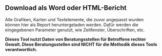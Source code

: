 ## Download als Word oder HTML-Bericht

Alle Grafiken, Karten und Textelemente, die zuvor angepasst wurden können hier als Report heruntergeladen werden. Dafür werden die eingegebenen Parameter genutzt, wie Zeitfenster, Überschriften, etc. 

**Dieses Tool nutzt Daten von Beratungsstellen für Betroffene rechter Gewalt. Diese Beratungsstellen sind NICHT für die Methodik dieses Tools verantwortlich.**
